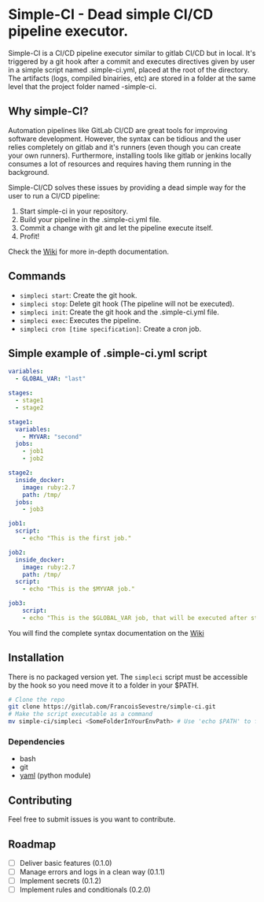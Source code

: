 # Simple-CI - Dead simple CI/CD pipeline executor.
Simple-CI is a CI/CD pipeline executor similar to gitlab CI/CD but in local.
It's triggered by a git hook after a commit and executes directives given by user in a simple script named .simple-ci.yml, placed at the root of the directory.
The artifacts (logs, compiled binairies, etc) are stored in a folder at the same level that the project folder named <project name>-simple-ci.

## Why simple-CI?
Automation pipelines like GitLab CI/CD are great tools for improving software development.
However, the syntax can be tidious and the user relies completely on gitlab and it's runners (even though you can create your own runners).
Furthermore, installing tools like gitlab or jenkins locally consumes a lot of resources and requires having them running in the background.

Simple-CI/CD solves these issues by providing a dead simple way for the user to run a CI/CD pipeline:
  1. Start simple-ci in your repository.
  2. Build your pipeline in the .simple-ci.yml file.
  3. Commit a change with git and let the pipeline execute itself.
  4. Profit!

Check the [Wiki](https://gitlab.com/FrancoisSevestre/simple-ci/-/wikis/home) for more in-depth documentation.

## Commands
- `simpleci start`: Create the git hook.
- `simpleci stop`: Delete git hook (The pipeline will not be executed).
- `simpleci init`: Create the git hook and the .simple-ci.yml file. 
- `simpleci exec`: Executes the pipeline.
- `simpleci cron [time specification]`: Create a cron job.

## Simple example of .simple-ci.yml script
``` yaml
variables:
  - GLOBAL_VAR: "last"

stages:
  - stage1
  - stage2

stage1:
  variables:
    - MYVAR: "second"
  jobs:
    - job1
    - job2

stage2:
  inside_docker:
    image: ruby:2.7
    path: /tmp/
  jobs:
    - job3

job1:
  script:
    - echo "This is the first job."

job2:
  inside_docker:
    image: ruby:2.7
    path: /tmp/
  script:
    - echo "This is the $MYVAR job."

job3:
    script:
    - echo "This is the $GLOBAL_VAR job, that will be executed after stage1 is completed."
```
You will find the complete syntax documentation on the [Wiki](https://gitlab.com/FrancoisSevestre/simple-ci/-/wikis/Pipeline-syntax)

## Installation
There is no packaged version yet. The `simpleci` script must be accessible by the hook so you need move it to a folder in your $PATH.
``` bash
# Clone the repo
git clone https://gitlab.com/FrancoisSevestre/simple-ci.git
# Make the script executable as a command
mv simple-ci/simpleci <SomeFolderInYourEnvPath> # Use 'echo $PATH' to find one.
```

### Dependencies
- bash
- git
- [yaml](https://pyyaml.org/wiki/PyYAMLDocumentation) (python module)

## Contributing
Feel free to submit issues is you want to contribute.

## Roadmap
- [ ] Deliver basic features (0.1.0)
- [ ] Manage errors and logs in a clean way (0.1.1)
- [ ] Implement secrets (0.1.2)
- [ ] Implement rules and conditionals (0.2.0)
